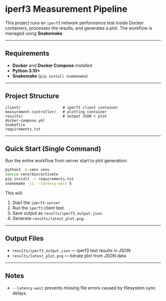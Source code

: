 # iperf3 Measurement Pipeline

This project runs an `iperf3` network performance test inside Docker containers, processes the results, and generates a plot. The workflow is managed using **Snakemake**.

---

## Requirements

- **Docker** and **Docker Compose** installed
- **Python 3.10+**
- **Snakemake** (`pip install snakemake`)

---

## Project Structure
```
client/                   # iperf3 client container
measurement-controller/   # plotting container
results/                  # output JSON + plot
docker-compose.yml
Snakefile
requirements.txt
```

---

## Quick Start (Single Command)
Run the entire workflow from server start to plot generation:
```bash
python3 -m venv venv
source venv/bin/activate
pip install -r requirements.txt
snakemake -j1 --latency-wait 5

```
This will:
1. Start the `iperf3-server`.
2. Run the `iperf3` client test.
3. Save output as `results/iperf3_output.json`.
4. Generate `results/latest_plot.png`.

---

## Output Files
- `results/iperf3_output.json` — iperf3 test results in JSON
- `results/latest_plot.png` — bitrate plot from JSON data

---

## Notes
- `--latency-wait` prevents missing file errors caused by filesystem sync delays.
